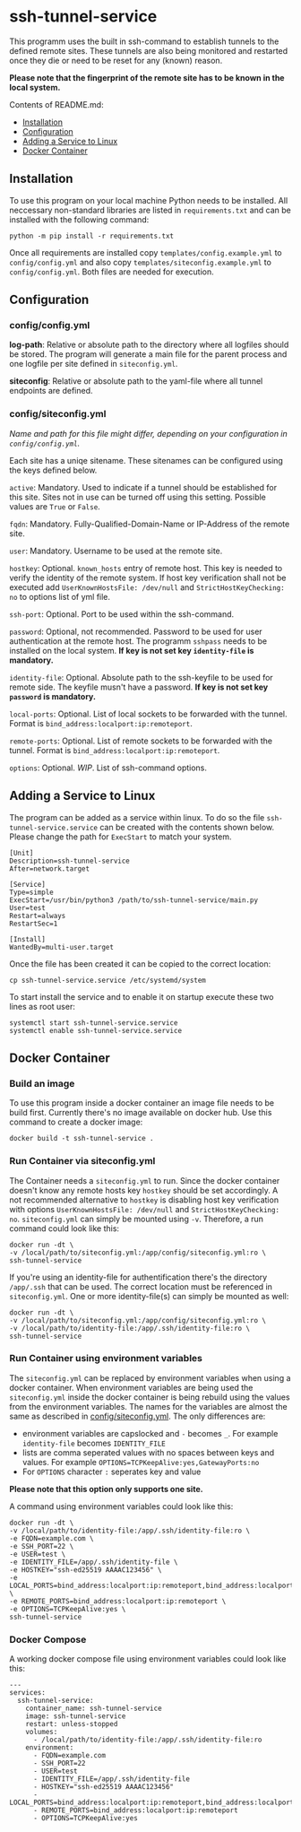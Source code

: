 # ssh-tunnel-service

This programm uses the built in ssh-command to establish tunnels to the defined remote sites. These
tunnels are also being monitored and restarted once they die or need to be reset for any (known)
reason.

**Please note that the fingerprint of the remote site has to be known in the local system.**

Contents of README.md:

- [Installation](#installation)
- [Configuration](#configuration)
- [Adding a Service to Linux](#adding-a-service-to-linux)
- [Docker Container](#docker-container)

## Installation

To use this program on your local machine Python needs to be installed. All neccessary non-standard
libraries are listed in `requirements.txt` and can be installed with the following command:

    python -m pip install -r requirements.txt

Once all requirements are installed copy `templates/config.example.yml` to `config/config.yml` and
also copy `templates/siteconfig.example.yml` to `config/config.yml`. Both files are needed for
execution.

## Configuration

### config/config.yml

**log-path**: Relative or absolute path to the directory where all logfiles should be stored.
The program will generate a main file for the parent process and one logfile per site defined in
`siteconfig.yml`.

**siteconfig**: Relative or absolute path to the yaml-file where all tunnel endpoints are defined.

### config/siteconfig.yml

*Name and path for this file might differ, depending on your configuration in `config/config.yml`.*

Each site has a uniqe sitename. These sitenames can be configured using the keys defined below.

`active`: Mandatory. Used to indicate if a tunnel should be established for this site. Sites not
in use can be turned off using this setting. Possible values are `True` or `False`.

`fqdn`: Mandatory. Fully-Qualified-Domain-Name or IP-Address of the remote site.

`user`: Mandatory. Username to be used at the remote site.

`hostkey`: Optional. `known_hosts` entry of remote host. This key is needed to verify the identity
of the remote system. If host key verification shall not be executed add
`UserKnownHostsFile: /dev/null` and `StrictHostKeyChecking: no` to options list of yml file.

`ssh-port`: Optional. Port to be used within the ssh-command.

`password`: Optional, not recommended. Password to be used for user authentication at the remote
host. The programm `sshpass` needs to be installed on the local system.
**If key is not set key `identity-file` is mandatory.**

`identity-file`: Optional. Absolute path to the ssh-keyfile to be used for remote side. The
keyfile musn't have a password. **If key is not set key `password` is mandatory.**

`local-ports`: Optional. List of local sockets to be forwarded with the tunnel. Format is
`bind_address:localport:ip:remoteport`.

`remote-ports`: Optional. List of remote sockets to be forwarded with the tunnel. Format is
`bind_address:localport:ip:remoteport`.

`options`: Optional. *WIP*. List of ssh-command options.

## Adding a Service to Linux

The program can be added as a service within linux. To do so the file `ssh-tunnel-service.service`
can be created with the contents shown below. Please change the path for `ExecStart` to match your
system.

    [Unit]
    Description=ssh-tunnel-service
    After=network.target
    
    [Service]
    Type=simple
    ExecStart=/usr/bin/python3 /path/to/ssh-tunnel-service/main.py
    User=test
    Restart=always
    RestartSec=1
    
    [Install]
    WantedBy=multi-user.target

Once the file has been created it can be copied to the correct location:

    cp ssh-tunnel-service.service /etc/systemd/system

To start install the service and to enable it on startup execute these two lines as root user:

    systemctl start ssh-tunnel-service.service
    systemctl enable ssh-tunnel-service.service

## Docker Container

### Build an image

To use this program inside a docker container an image file needs to be build first. Currently
there's no image available on docker hub. Use this command to create a docker image:

    docker build -t ssh-tunnel-service .

### Run Container via siteconfig.yml

The Container needs a `siteconfig.yml` to run. Since the docker container doesn't know any remote
hosts key `hostkey` should be set accordingly. A not recommended alternative to `hostkey` is
disabling host key verification with options `UserKnownHostsFile: /dev/null` and
`StrictHostKeyChecking: no`. `siteconfig.yml` can simply be mounted using `-v`. Therefore, a run
command could look like this:

    docker run -dt \
    -v /local/path/to/siteconfig.yml:/app/config/siteconfig.yml:ro \
    ssh-tunnel-service

If you're using an identity-file for authentification there's the directory `/app/.ssh` that can be
used. The correct location must be referenced in `siteconfig.yml`. One or more identity-file(s) can
simply be mounted as well:

    docker run -dt \
    -v /local/path/to/siteconfig.yml:/app/config/siteconfig.yml:ro \
    -v /local/path/to/identity-file:/app/.ssh/identity-file:ro \
    ssh-tunnel-service

### Run Container using environment variables

The `siteconfig.yml` can be replaced by environment variables when using a docker container. When
environment variables are being used the `siteconfig.yml` inside the docker container is being
rebuild using the values from the environment variables. The names for the variables are almost the
same as described in [config/siteconfig.yml](#configsiteconfigyml). The only differences are:

- environment variables are capslocked and `-` becomes `_`. For example `identity-file` becomes
`IDENTITY_FILE`
- lists are comma seperated values with no spaces between keys and values. For example
`OPTIONS=TCPKeepAlive:yes,GatewayPorts:no`
- For `OPTIONS` character `:` seperates key and value

**Please note that this option only supports one site.**

A command using environment variables could look like this:

    docker run -dt \
    -v /local/path/to/identity-file:/app/.ssh/identity-file:ro \
    -e FQDN=example.com \
    -e SSH_PORT=22 \
    -e USER=test \
    -e IDENTITY_FILE=/app/.ssh/identity-file \
    -e HOSTKEY="ssh-ed25519 AAAAC123456" \
    -e LOCAL_PORTS=bind_address:localport:ip:remoteport,bind_address:localport:ip:remoteport \
    -e REMOTE_PORTS=bind_address:localport:ip:remoteport \
    -e OPTIONS=TCPKeepAlive:yes \
    ssh-tunnel-service

### Docker Compose

A working docker compose file using environment variables could look like this:

    ---
    services:
      ssh-tunnel-service:
        container_name: ssh-tunnel-service
        image: ssh-tunnel-service
        restart: unless-stopped
        volumes:
          - /local/path/to/identity-file:/app/.ssh/identity-file:ro
        environment:
          - FQDN=example.com
          - SSH_PORT=22
          - USER=test
          - IDENTITY_FILE=/app/.ssh/identity-file
          - HOSTKEY="ssh-ed25519 AAAAC123456"
          - LOCAL_PORTS=bind_address:localport:ip:remoteport,bind_address:localport:ip:remoteport
          - REMOTE_PORTS=bind_address:localport:ip:remoteport
          - OPTIONS=TCPKeepAlive:yes
